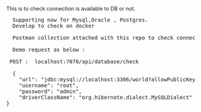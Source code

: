 This is to check connection is available to DB or not. <br>

<Pre>
  Supporting now for Mysql,Oracle , Postgres.
  Develop to check on docker 

  Postman collection attached with this repo to check connection.

  Demo request as below :

 POST :  localhost:7070/api/database/check

  {
    "url": "jdbc:mysql://localhost:3306/world?allowPublicKeyRetrieval=true&useSSL=false",
    "username": "root",
    "password": "admin",
    "driverClassName": "org.hibernate.dialect.MySQLDialect"
}
  
</Pre>

